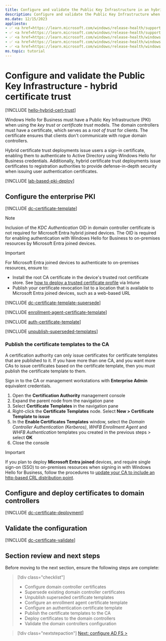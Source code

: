 ```yaml
---
title: Configure and validate the Public Key Infrastructure in an hybrid certificate trust model
description: Configure and validate the Public Key Infrastructure when deploying Windows Hello for Business in a hybrid certificate trust model.
ms.date: 12/15/2023
appliesto: 
- ✅ <a href=https://learn.microsoft.com/windows/release-health/supported-versions-windows-client target=_blank>Windows 11</a>
- ✅ <a href=https://learn.microsoft.com/windows/release-health/supported-versions-windows-client target=_blank>Windows 10</a>
- ✅ <a href=https://learn.microsoft.com/windows/release-health/windows-server-release-info target=_blank>Windows Server 2022</a>
- ✅ <a href=https://learn.microsoft.com/windows/release-health/windows-server-release-info target=_blank>Windows Server 2019</a>
- ✅ <a href=https://learn.microsoft.com/windows/release-health/windows-server-release-info target=_blank>Windows Server 2016</a>
ms.topic: tutorial
---
```

# Configure and validate the Public Key Infrastructure - hybrid certificate trust

[!INCLUDE [hello-hybrid-cert-trust](../includes/hello-hybrid-cert-trust.md)]

Windows Hello for Business must have a Public Key Infrastructure (PKI) when using the *key trust* or *certificate trust* models. The domain controllers must have a certificate, which serves as a *root of trust* for clients. The certificate ensures that clients don't communicate with rogue domain controllers.

Hybrid certificate trust deployments issue users a sign-in certificate, enabling them to authenticate to Active Directory using Windows Hello for Business credentials. Additionally, hybrid certificate trust deployments issue certificates to registration authorities to provide defense-in-depth security when issuing user authentication certificates.

[!INCLUDE [lab-based-pki-deploy](includes/lab-based-pki-deploy.md)]

## Configure the enterprise PKI

[!INCLUDE [dc-certificate-template](includes/dc-certificate-template.md)]

> [!NOTE]
> Inclusion of the *KDC Authentication* OID in domain controller certificate is not required for Microsoft Entra hybrid joined devices. The OID is required for enabling authentication with Windows Hello for Business to on-premises resources by Microsoft Entra joined devices.

> [!IMPORTANT]
> For Microsoft Entra joined devices to authenticate to on-premises resources, ensure to:
> - Install the root CA certificate in the device's trusted root certificate store. See [how to deploy a trusted certificate profile](/mem/intune/protect/certificates-trusted-root#to-create-a-trusted-certificate-profile) via Intune
> - Publish your certificate revocation list to a location that is available to Microsoft Entra joined devices, such as a web-based URL

[!INCLUDE [dc-certificate-template-supersede](includes/dc-certificate-supersede.md)]

[!INCLUDE [enrollment-agent-certificate-template](includes/enrollment-agent-certificate-template.md)]

[!INCLUDE [auth-certificate-template](includes/auth-certificate-template.md)]

[!INCLUDE [unpublish-superseded-templates](includes/unpublish-superseded-templates.md)]

### Publish the certificate templates to the CA

A certification authority can only issue certificates for certificate templates that are published to it. If you have more than one CA, and you want more CAs to issue certificates based on the certificate template, then you must publish the certificate template to them.

Sign in to the CA or management workstations with **Enterprise Admin** equivalent credentials.

1. Open the **Certification Authority** management console
1. Expand the parent node from the navigation pane
1. Select **Certificate Templates** in the navigation pane
1. Right-click the **Certificate Templates** node. Select **New > Certificate Template to issue**
1. In the **Enable Certificates Templates** window, select the *Domain Controller Authentication (Kerberos)*, *WHFB Enrollment Agent*  and *WHFB Authentication* templates you created in the previous steps > select **OK**
1. Close the console

> [!IMPORTANT]
> If you plan to deploy **Microsoft Entra joined** devices, and require single sign-on (SSO) to on-premises resources when signing in with Windows Hello for Business, follow the procedures to [update your CA to include an http-based CRL distribution point](hello-hybrid-aadj-sso.md).

## Configure and deploy certificates to domain controllers

[!INCLUDE [dc-certificate-deployment](includes/dc-certificate-deployment.md)]

## Validate the configuration

[!INCLUDE [dc-certificate-validate](includes/dc-certificate-validate.md)]

## Section review and next steps

Before moving to the next section, ensure the following steps are complete:

> [!div class="checklist"]
> - Configure domain controller certificates
> - Supersede existing domain controller certificates
> - Unpublish superseded certificate templates
> - Configure an enrollment agent certificate template
> - Configure an authentication certificate template
> - Publish the certificate templates to the CA
> - Deploy certificates to the domain controllers
> - Validate the domain controllers configuration

> [!div class="nextstepaction"]
> [Next: configure AD FS >](hello-hybrid-cert-whfb-settings-adfs.md)

<!--links-->
[SERV-1]: /troubleshoot/windows-server/windows-security/requirements-domain-controller
